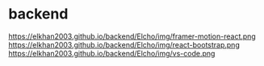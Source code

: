 # backend
https://elkhan2003.github.io/backend/Elcho/img/framer-motion-react.png
https://elkhan2003.github.io/backend/Elcho/img/react-bootstrap.png
https://elkhan2003.github.io/backend/Elcho/img/vs-code.png
